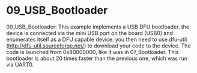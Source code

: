 09_USB_Bootloader
==============

  09_USB_Bootloader: This example implements a USB DFU bootloader. the device is connected via the mini USB port on the board (USB0) and
  enumerates itself as a DFU capable device. you then need to use dfu-util (http://dfu-util.sourceforge.net/) to download your code to the device.
  The code is launched from 0x80000000, like it was in 07_Bootloader. This bootloader is about 20 times faster than the previous one, which was
  run via UART0.